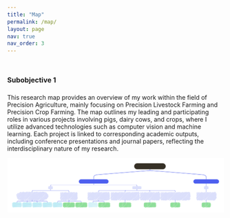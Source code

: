 ```yaml
---
title: "Map"
permalink: /map/
layout: page
nav: true
nav_order: 3
---
```


# <span style="font-size: 16px;">Subobjective 1</span>

This research map provides an overview of my work within the field of Precision Agriculture, mainly focusing on Precision Livestock Farming and Precision Crop Farming. The map outlines my leading and participating roles in various projects involving pigs, dairy cows, and crops, where I utilize advanced technologies such as computer vision and machine learning. Each project is linked to corresponding academic outputs, including conference presentations and journal papers, reflecting the interdisciplinary nature of my research. 

<div style="text-align: center;">
  <img src="assets/img/Precision_Agriculture.svg" alt="Mind Map" style="max-width: 100%; height: auto;">
</div>

